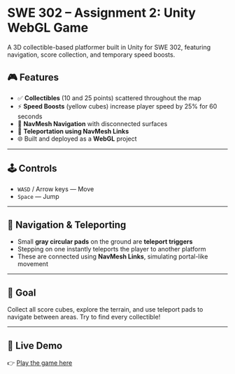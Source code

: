 # SWE 302 – Assignment 2: Unity WebGL Game

A 3D collectible-based platformer built in Unity for SWE 302, featuring navigation, score collection, and temporary speed boosts.

## 🎮 Features

- ✅ **Collectibles** (10 and 25 points) scattered throughout the map
- ⚡ **Speed Boosts** (yellow cubes) increase player speed by 25% for 60 seconds
- 🧠 **NavMesh Navigation** with disconnected surfaces
- 🔁 **Teleportation using NavMesh Links**
- 🌐 Built and deployed as a **WebGL** project

---

## 🕹 Controls

- `WASD` / Arrow keys — Move  
- `Space` — Jump

---

## 🧭 Navigation & Teleporting

- Small **gray circular pads** on the ground are **teleport triggers**
- Stepping on one instantly teleports the player to another platform
- These are connected using **NavMesh Links**, simulating portal-like movement

---

## 📌 Goal

Collect all score cubes, explore the terrain, and use teleport pads to navigate between areas. Try to find every collectible!

---

## 🔗 Live Demo

👉 [Play the game here](https://fahadtm.github.io/assignment_2/)  
